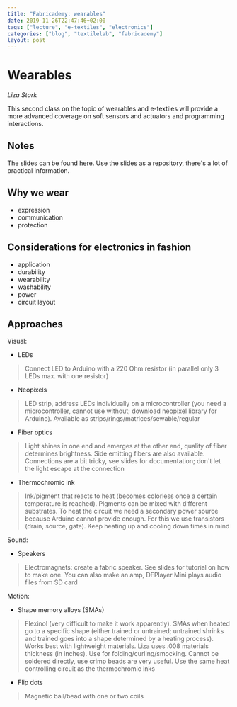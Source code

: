 ```yaml
---
title: "Fabricademy: wearables"
date: 2019-11-26T22:47:46+02:00
tags: ["lecture", "e-textiles", "electronics"]
categories: ["blog", "textilelab", "fabricademy"]
layout: post
---
```


# Wearables 
_Liza Stark_

This second class on the topic of wearables and e-textiles will provide a more advanced coverage on soft sensors and actuators and programming interactions.

## Notes
The slides can be found [here](https://docs.google.com/presentation/d/1s_StEoFFkxUgGzaQmpCSZWH_IqyVzPo7st1fMzgCEDg/edit#slide=id.g6406fb76bb_0_0). Use the slides as a repository, there's a lot of practical information.

## Why we wear
- expression
- communication
- protection

## Considerations for electronics in fashion
- application
- durability
- wearability
- washability
- power
- circuit layout

## Approaches
Visual:
- LEDs
> Connect LED to Arduino with a 220 Ohm resistor (in parallel only 3 LEDs max. with one resistor) 
- Neopixels
> LED strip, address LEDs individually on a microcontroller (you need a microcontroller, cannot use without; download neopixel library for Arduino). Available as strips/rings/matrices/sewable/regular
- Fiber optics
> Light shines in one end and emerges at the other end, quality of fiber determines brightness. Side emitting fibers are also available. Connections are a bit tricky, see slides for documentation; don't let the light escape at the connection
- Thermochromic ink
> Ink/pigment that reacts to heat (becomes colorless once a certain temperature is reached). Pigments can be mixed with different substrates. To heat the circuit we need a secondary power source because Arduino cannot provide enough. For this we use transistors (drain, source, gate). Keep heating up and cooling down times in mind

Sound:
- Speakers
> Electromagnets: create a fabric speaker. See slides for tutorial on how to make one. You can also make an amp, DFPlayer Mini plays audio files from SD card

Motion: 
- Shape memory alloys (SMAs)
> Flexinol (very difficult to make it work apparently). SMAs when heated go to a specific shape (either trained or untrained; untrained shrinks and trained goes into a shape determined by a heating process). Works best with lightweight materials. Liza uses .008 materials thickness (in inches). Use for folding/curling/smocking. Cannot be soldered directly, use crimp beads are very useful. Use the same heat controlling circuit as the thermochromic inks
- Flip dots
> Magnetic ball/bead with one or two coils


